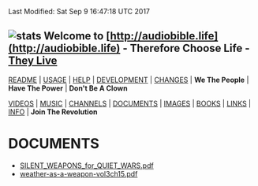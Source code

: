 Last Modified: Sat Sep  9 16:47:18 UTC 2017


## ![stats](https://c.statcounter.com/11394986/0/c48e2cab/0/) Welcome to [http://audiobible.life](http://audiobible.life) - Therefore Choose Life - [They Live](https://www.youtube.com/watch?v=JI8AMRbqY6w)

[README](README.md) | [USAGE](USAGE.md) | [HELP](HELP.md) | [DEVELOPMENT](DEVELOPMENT.md) | [CHANGES](CHANGES.md) | **We The People** | **Have The Power** | **Don't Be A Clown**

[VIDEOS](VIDEOS.md) | [MUSIC](MUSIC.md) | [CHANNELS](CHANNELS.md) | [DOCUMENTS](DOCUMENTS.md) | [IMAGES](IMAGES.md) | [BOOKS](BOOKS.md) | [LINKS](LINKS.md) | [INFO](INFO.md) | **Join The Revolution**

DOCUMENTS
=========

- [SILENT_WEAPONS_for_QUIET_WARS.pdf](documents/SILENT_WEAPONS_for_QUIET_WARS.pdf)
- [weather-as-a-weapon-vol3ch15.pdf](documents/weather-as-a-weapon-vol3ch15.pdf)
